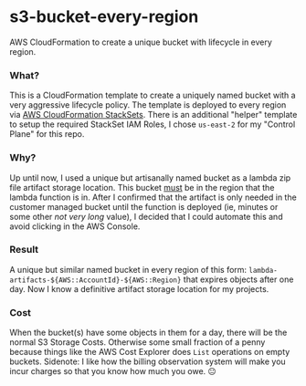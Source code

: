 # s3-bucket-every-region
AWS CloudFormation to create a unique bucket with lifecycle in every region.

### What?
This is a CloudFormation template to create a uniquely named bucket with a very
aggressive lifecycle policy. The template is deployed to every region via
[AWS CloudFormation StackSets](https://docs.aws.amazon.com/AWSCloudFormation/latest/UserGuide/what-is-cfnstacksets.html). There is an additional "helper" template to setup the
required StackSet IAM Roles, I chose `us-east-2` for my "Control Plane" for
this repo.

### Why?
Up until now, I used a unique but artisanally named bucket as a lambda zip file
artifact storage location. This bucket
[must](https://github.com/awslabs/serverless-application-model/issues/129)
be in the region that the lambda function is in. After I confirmed that the
artifact is only needed in the customer managed bucket until the function is
deployed (ie, minutes or some other _not very long_ value), I decided that I
could automate this and avoid clicking in the AWS Console.

### Result
A unique but similar named bucket in every region of this form:
`lambda-artifacts-${AWS::AccountId}-${AWS::Region}`
that expires objects after one day. Now I know a definitive artifact storage
location for my projects.

### Cost
When the bucket(s) have some objects in them for a day, there will be the
normal S3 Storage Costs. Otherwise some small fraction of a penny because things
like the AWS Cost Explorer does `List` operations on empty buckets. Sidenote: I
like how the billing observation system will make you incur charges so that you
know how much you owe. :neutral_face:
